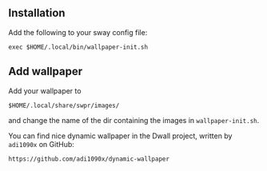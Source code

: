 ## Installation

Add the following to your sway config file:

```
exec $HOME/.local/bin/wallpaper-init.sh
```

## Add wallpaper

Add your wallpaper to 

```
$HOME/.local/share/swpr/images/
```

and change the name of the dir containing the images in ```wallpaper-init.sh```.

You can find nice dynamic wallpaper in the Dwall project, written by `adi1090x` on GitHub:

```
https://github.com/adi1090x/dynamic-wallpaper
```
